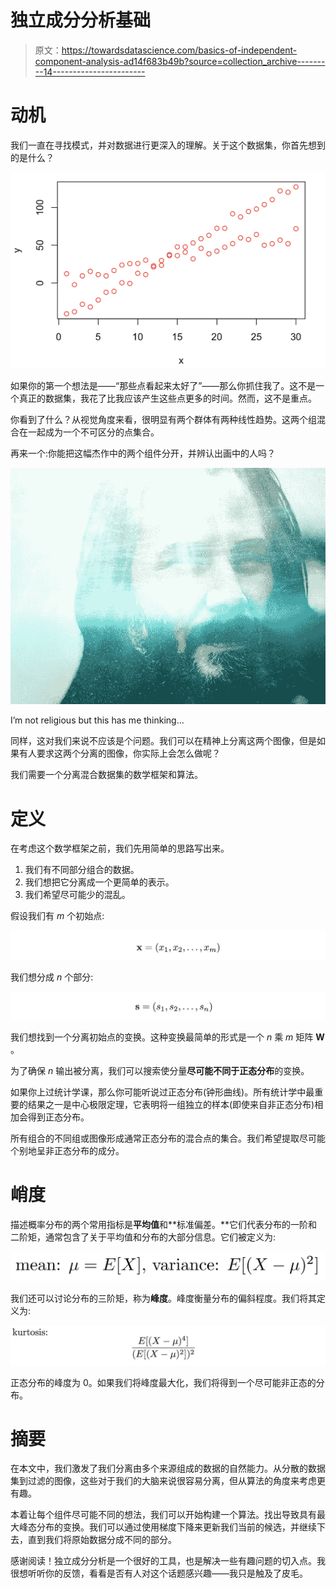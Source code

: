# 独立成分分析基础

> 原文：<https://towardsdatascience.com/basics-of-independent-component-analysis-ad14f683b49b?source=collection_archive---------14----------------------->

# 动机

我们一直在寻找模式，并对数据进行更深入的理解。关于这个数据集，你首先想到的是什么？

![](img/74822510d2c0925481a1fe9728238a0b.png)

如果你的第一个想法是——“那些点看起来太好了”——那么你抓住我了。这不是一个真正的数据集，我花了比我应该产生这些点更多的时间。然而，这不是重点。

你看到了什么？从视觉角度来看，很明显有两个群体有两种线性趋势。这两个组混合在一起成为一个不可区分的点集合。

再来一个:你能把这幅杰作中的两个组件分开，并辨认出画中的人吗？

![](img/852291b4d2bd715a693338c089fcd719.png)

I’m not religious but this has me thinking…

同样，这对我们来说不应该是个问题。我们可以在精神上分离这两个图像，但是如果有人要求这两个分离的图像，你实际上会怎么做呢？

我们需要一个分离混合数据集的数学框架和算法。

# 定义

在考虑这个数学框架之前，我们先用简单的思路写出来。

1.  我们有不同部分组合的数据。
2.  我们想把它分离成一个更简单的表示。
3.  我们希望尽可能少的混乱。

假设我们有 *m* 个初始点:

![](img/7accdc54620c7177cd632f33dbdeaa39.png)

我们想分成 *n* 个部分:

![](img/c0791ca9eb78de57ea9f28d8296cdb38.png)

我们想找到一个分离初始点的变换。这种变换最简单的形式是一个 *n* 乘 *m* 矩阵 **W** 。

为了确保 *n* 输出被分离，我们可以搜索使分量**尽可能不同于正态分布**的变换。

如果你上过统计学课，那么你可能听说过正态分布(钟形曲线)。所有统计学中最重要的结果之一是中心极限定理，它表明将一组独立的样本(即使来自非正态分布)相加会得到正态分布。

所有组合的不同组或图像形成通常正态分布的混合点的集合。我们希望提取尽可能个别地呈非正态分布的成分。

# 峭度

描述概率分布的两个常用指标是**平均值**和**标准偏差。**它们代表分布的一阶和二阶矩，通常包含了关于平均值和分布的大部分信息。它们被定义为:

![](img/631ab1c1e6feb2d3ceecf63e9422455c.png)

我们还可以讨论分布的三阶矩，称为**峰度**。峰度衡量分布的偏斜程度。我们将其定义为:

![](img/c93d31a08aa3602bb81461803d1a57f0.png)

正态分布的峰度为 0。如果我们将峰度最大化，我们将得到一个尽可能非正态的分布。

# 摘要

在本文中，我们激发了我们分离由多个来源组成的数据的自然能力。从分散的数据集到过滤的图像，这些对于我们的大脑来说很容易分离，但从算法的角度来考虑更有趣。

本着让每个组件尽可能不同的想法，我们可以开始构建一个算法。找出导致具有最大峰态分布的变换。我们可以通过使用梯度下降来更新我们当前的候选，并继续下去，直到我们将原始数据分成不同的部分。

感谢阅读！独立成分分析是一个很好的工具，也是解决一些有趣问题的切入点。我很想听听你的反馈，看看是否有人对这个话题感兴趣——我只是触及了皮毛。